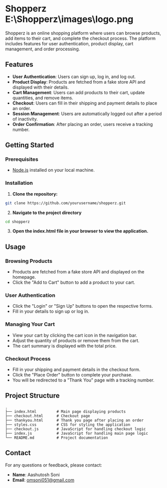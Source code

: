 # Shopperz E:\Shopperz\images\logo.png

Shopperz is an online shopping platform where users can browse products, add items to their cart, and complete the checkout process. The platform includes features for user authentication, product display, cart management, and order processing.

## Features

- **User Authentication**: Users can sign up, log in, and log out.
- **Product Display**: Products are fetched from a fake store API and displayed with their details.
- **Cart Management**: Users can add products to their cart, update quantities, and remove items.
- **Checkout**: Users can fill in their shipping and payment details to place an order.
- **Session Management**: Users are automatically logged out after a period of inactivity.
- **Order Confirmation**: After placing an order, users receive a tracking number.

## Getting Started

### Prerequisites

- [Node.js](https://nodejs.org/) installed on your local machine.

### Installation

1. **Clone the repository:**

```sh
git clone https://github.com/yourusername/shopperz.git
```
2. **Navigate to the project directory**

```sh
cd shopperz
```

3. **Open the index.html file in your browser to view the application.**


## Usage

### Browsing Products

- Products are fetched from a fake store API and displayed on the homepage.
- Click the "Add to Cart" button to add a product to your cart.

### User Authentication

- Click the "Login" or "Sign Up" buttons to open the respective forms.
- Fill in your details to sign up or log in.

### Managing Your Cart

- View your cart by clicking the cart icon in the navigation bar.
- Adjust the quantity of products or remove them from the cart.
- The cart summary is displayed with the total price.

### Checkout Process

- Fill in your shipping and payment details in the checkout form.
- Click the "Place Order" button to complete your purchase.
- You will be redirected to a "Thank You" page with a tracking number.


## Project Structure

```plaintext
.
├── index.html         # Main page displaying products
├── checkout.html      # Checkout page
├── thankyou.html      # Thank you page after placing an order
├── styles.css         # CSS for styling the application
├── checkout.js        # JavaScript for handling checkout logic
├── index.js           # JavaScript for handling main page logic
└── README.md          # Project documentation
```
## Contact

For any questions or feedback, please contact:

- **Name**: Aashutosh Soni
- **Email**: omsoni051@gmail.com
